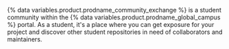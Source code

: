 {% data variables.product.prodname_community_exchange %} is a student community within the {% data variables.product.prodname_global_campus %} portal. As a student, it's a place where you can get exposure for your project and discover other student repositories in need of collaborators and maintainers.

